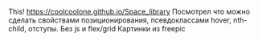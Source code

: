 This! https://coolcoolone.github.io/Space_library
Посмотрел что можно сделать свойствами позиционирования, псевдоклассами hover, nth-child, отступы. Без js и flex/grid
Картинки из freepic
